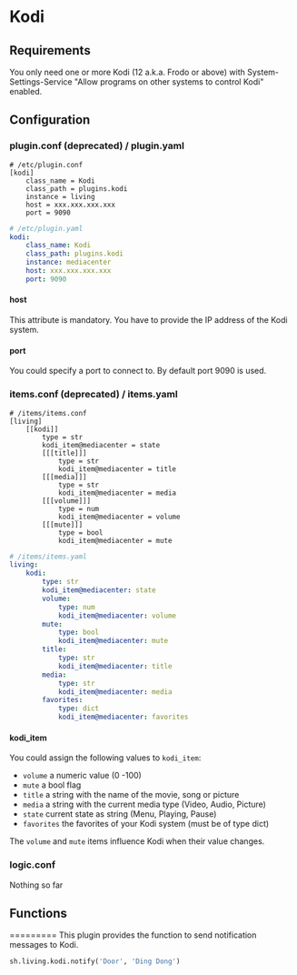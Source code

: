 # Kodi

## Requirements

You only need one or more Kodi (12 a.k.a. Frodo or above) with
System-Settings-Service "Allow programs on other systems to control Kodi" enabled.

## Configuration

### plugin.conf (deprecated) / plugin.yaml

```
# /etc/plugin.conf
[kodi]
    class_name = Kodi
    class_path = plugins.kodi
    instance = living
    host = xxx.xxx.xxx.xxx
    port = 9090
```

```yaml
# /etc/plugin.yaml
kodi:
    class_name: Kodi
    class_path: plugins.kodi
    instance: mediacenter
    host: xxx.xxx.xxx.xxx
    port: 9090
```

#### host
This attribute is mandatory. You have to provide the IP address of the Kodi system.

#### port
You could specify a port to connect to. By default port 9090 is used.

### items.conf (deprecated) / items.yaml

```
# /items/items.conf
[living]
    [[kodi]]
        type = str
        kodi_item@mediacenter = state
        [[[title]]]
            type = str
            kodi_item@mediacenter = title
        [[[media]]]
            type = str
            kodi_item@mediacenter = media
        [[[volume]]]
            type = num
            kodi_item@mediacenter = volume
        [[[mute]]]
            type = bool
            kodi_item@mediacenter = mute
```

```yaml
# /items/items.yaml
living:
    kodi:
        type: str
        kodi_item@mediacenter: state        
        volume:
            type: num
            kodi_item@mediacenter: volume
        mute:
            type: bool
            kodi_item@mediacenter: mute
        title:
            type: str
            kodi_item@mediacenter: title
        media:
            type: str
            kodi_item@mediacenter: media
        favorites:
            type: dict
            kodi_item@mediacenter: favorites
```

#### kodi_item
You could assign the following values to `kodi_item`:

   * `volume` a numeric value (0 -100)
   * `mute` a bool flag
   * `title` a string with the name of the movie, song or picture
   * `media` a string with the current media type (Video, Audio, Picture)
   * `state` current state as string (Menu, Playing, Pause)
   * `favorites` the favorites of your Kodi system (must be of type dict)

The `volume` and `mute` items influence Kodi when their value changes.

### logic.conf

Nothing so far

## Functions
=========
This plugin provides the function to send notification messages to Kodi.

```python
sh.living.kodi.notify('Door', 'Ding Dong')
```
